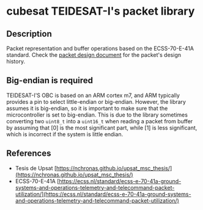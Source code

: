 # cubesat TEIDESAT-I's packet library

## Description

Packet representation and buffer operations based on the ECSS-70-E-41A standard. Check the [packet design document](docs/articles/PaqueteRF_TEIDESAT_I-2.pdf) for the packet's design history.

## Big-endian is required

TEIDESAT-I'S OBC is based on an ARM cortex m7, and ARM typically provides a pin to select little-endian or big-endian. However, the library assumes it is big-endian, so it is important to make sure that the microcontroller is set to big-endian. This is due to the library sometimes converting two <code>uint8_t</code> into a <code>uint16_t</code> when reading a packet from buffer by assuming that [0] is the most significant part, while [1] is less significant, which is incorrect if the system is little endian.

## References

 - Tesis de Upsat [https://nchronas.github.io/upsat_msc_thesis/](https://nchronas.github.io/upsat_msc_thesis/) 
 - ECSS-70-E-41A [https://ecss.nl/standard/ecss-e-70-41a-ground-systems-and-operations-telemetry-and-telecommand-packet-utilization/](https://ecss.nl/standard/ecss-e-70-41a-ground-systems-and-operations-telemetry-and-telecommand-packet-utilization/)
